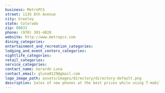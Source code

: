 ```yaml
---
business: MetroPCS
street: 1135 8th Avenue
city: Greeley
state: Colorado
zip: 80631
phone: (970) 301-4820
website: http://www.metropcs.com
dining_categories: 
entertainment_and_recreation_categories: 
lodging_and_event_centers_categories: 
nightlife_categories: 
retail_categories: 
service_categories: 
contact_name: Gerardo Luna
contact_email: gluna0129@gmail.com
logo_image_path: assets/images/directory/directory-default.png
description: Sales of new phones at the best prices while using T-mobile towers using 4G LTE.
---
```

